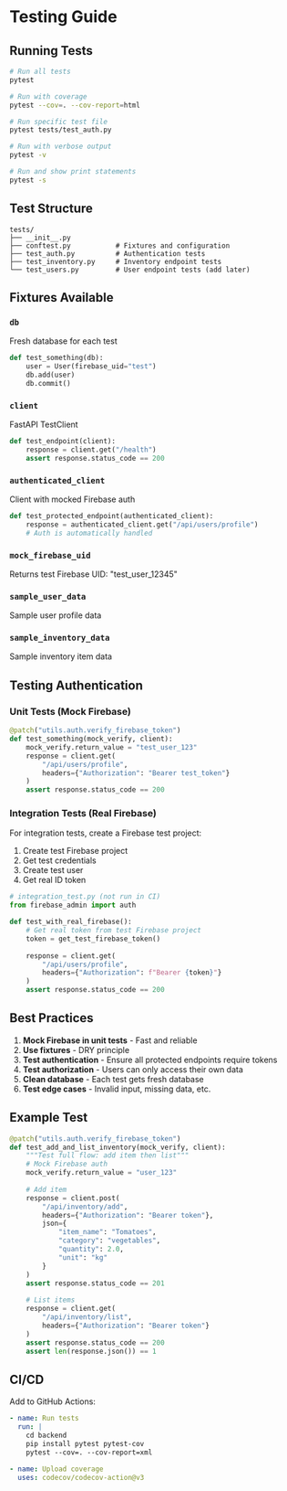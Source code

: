 # Testing Guide

## Running Tests

```bash
# Run all tests
pytest

# Run with coverage
pytest --cov=. --cov-report=html

# Run specific test file
pytest tests/test_auth.py

# Run with verbose output
pytest -v

# Run and show print statements
pytest -s
```

## Test Structure

```
tests/
├── __init__.py
├── conftest.py           # Fixtures and configuration
├── test_auth.py          # Authentication tests
├── test_inventory.py     # Inventory endpoint tests
└── test_users.py         # User endpoint tests (add later)
```

## Fixtures Available

### `db`
Fresh database for each test
```python
def test_something(db):
    user = User(firebase_uid="test")
    db.add(user)
    db.commit()
```

### `client`
FastAPI TestClient
```python
def test_endpoint(client):
    response = client.get("/health")
    assert response.status_code == 200
```

### `authenticated_client`
Client with mocked Firebase auth
```python
def test_protected_endpoint(authenticated_client):
    response = authenticated_client.get("/api/users/profile")
    # Auth is automatically handled
```

### `mock_firebase_uid`
Returns test Firebase UID: "test_user_12345"

### `sample_user_data`
Sample user profile data

### `sample_inventory_data`
Sample inventory item data

## Testing Authentication

### Unit Tests (Mock Firebase)
```python
@patch("utils.auth.verify_firebase_token")
def test_something(mock_verify, client):
    mock_verify.return_value = "test_user_123"
    response = client.get(
        "/api/users/profile",
        headers={"Authorization": "Bearer test_token"}
    )
    assert response.status_code == 200
```

### Integration Tests (Real Firebase)
For integration tests, create a Firebase test project:

1. Create test Firebase project
2. Get test credentials
3. Create test user
4. Get real ID token

```python
# integration_test.py (not run in CI)
from firebase_admin import auth

def test_with_real_firebase():
    # Get real token from test Firebase project
    token = get_test_firebase_token()
    
    response = client.get(
        "/api/users/profile",
        headers={"Authorization": f"Bearer {token}"}
    )
    assert response.status_code == 200
```

## Best Practices

1. **Mock Firebase in unit tests** - Fast and reliable
2. **Use fixtures** - DRY principle
3. **Test authentication** - Ensure all protected endpoints require tokens
4. **Test authorization** - Users can only access their own data
5. **Clean database** - Each test gets fresh database
6. **Test edge cases** - Invalid input, missing data, etc.

## Example Test

```python
@patch("utils.auth.verify_firebase_token")
def test_add_and_list_inventory(mock_verify, client):
    """Test full flow: add item then list"""
    # Mock Firebase auth
    mock_verify.return_value = "user_123"
    
    # Add item
    response = client.post(
        "/api/inventory/add",
        headers={"Authorization": "Bearer token"},
        json={
            "item_name": "Tomatoes",
            "category": "vegetables",
            "quantity": 2.0,
            "unit": "kg"
        }
    )
    assert response.status_code == 201
    
    # List items
    response = client.get(
        "/api/inventory/list",
        headers={"Authorization": "Bearer token"}
    )
    assert response.status_code == 200
    assert len(response.json()) == 1
```

## CI/CD

Add to GitHub Actions:
```yaml
- name: Run tests
  run: |
    cd backend
    pip install pytest pytest-cov
    pytest --cov=. --cov-report=xml

- name: Upload coverage
  uses: codecov/codecov-action@v3
```

